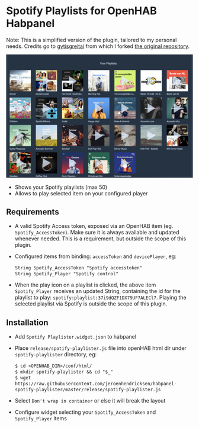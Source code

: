 # Spotify Playlists for OpenHAB Habpanel

Note: This is a simplified version of the plugin, tailored to my personal needs. Credits go to [gytisgreitai](https://github.com/gytisgreitai) from which I forked [the original repository](https://github.com/gytisgreitai/habpanel-spotify-playlister).

![](https://github.com/jeroenhendricksen/habpanel-spotify-playlister/raw/master/media/playlister.png)

- Shows your Spotify playlists (max 50)
- Allows to play selected item on your configured player

## Requirements

- A valid Spotify Access token, exposed via an OpenHAB item (eg. `Spotify_AccessToken`). Make sure it is always available and updated whenever needed. This is a requirement, but outside the scope of this plugin.
- Configured items from binding: `accessToken` and `devicePlayer`, eg:

      String Spotify_AccessToken "Spotify accesstoken"
      String Spotify_Player "Spotify control"

- When the play icon on a playlist is clicked, the above item `Spotify_Player` receives an updated String, containing the id for the playlist to play: `spotify:playlist:37i9dQZF1DX79UF7ALECl7`. Playing the selected playlist via Spotify is outside the scope of this plugin.

## Installation

- Add `Spotify Playlister.widget.json` to habpanel
- Place `release/spotify-playlister.js` file into openHAB html dir under `spotify-playlister` directory, eg:

      $ cd <OPENHAB_DIR>/conf/html/
      $ mkdir spotify-playlister && cd "$_"
      $ wget https://raw.githubusercontent.com/jeroenhendricksen/habpanel-spotify-playlister/master/release/spotify-playlister.js

- Select `Don't wrap in container` or else it will break the layout
- Configure widget selecting your `Spotify_AccessToken` and `Spotify_Player` items

